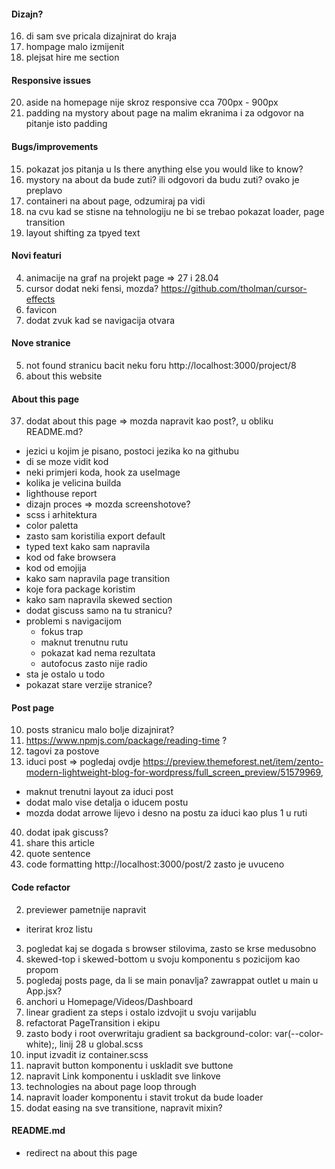 #### Dizajn?

16. di sam sve pricala dizajnirat do kraja
17. hompage malo izmijenit
18. plejsat hire me section

#### Responsive issues
20. aside na homepage nije skroz responsive cca 700px - 900px
21. padding na mystory about page na malim ekranima i za odgovor na pitanje isto padding

#### Bugs/improvements
15. pokazat jos pitanja u Is there anything else you would like to know?
16. mystory na about da bude zuti? ili odgovori da budu zuti? ovako je preplavo
17. containeri na about page, odzumiraj pa vidi
18. na cvu kad se stisne na tehnologiju ne bi se trebao pokazat loader, page transition
19. layout shifting za tpyed text

#### Novi featuri

4. animacije na graf na projekt page => 27 i 28.04
5. cursor dodat neki fensi, mozda? https://github.com/tholman/cursor-effects
6. favicon
7. dodat zvuk kad se navigacija otvara

#### Nove stranice

5. not found stranicu bacit neku foru http://localhost:3000/project/8
6. about this website

#### About this page

37. dodat about this page => mozda napravit kao post?, u obliku README.md?

- jezici u kojim je pisano, postoci jezika ko na githubu
- di se moze vidit kod
- neki primjeri koda, hook za useImage
- kolika je velicina builda
- lighthouse report
- dizajn proces => mozda screenshotove?
- scss i arhitektura
- color paletta
- zasto sam koristilia export default
- typed text kako sam napravila
- kod od fake browsera
- kod od emojija
- kako sam napravila page transition
- koje fora package koristim
- kako sam napravila skewed section
- dodat giscuss samo na tu stranicu?
- problemi s navigacijom
  - fokus trap
  - maknut trenutnu rutu
  - pokazat kad nema rezultata
  - autofocus zasto nije radio
- sta je ostalo u todo
- pokazat stare verzije stranice?

#### Post page

10. posts stranicu malo bolje dizajnirat?
11. https://www.npmjs.com/package/reading-time ?
12. tagovi za postove
13. iduci post => pogledaj ovdje https://preview.themeforest.net/item/zento-modern-lightweight-blog-for-wordpress/full_screen_preview/51579969,

- maknut trenutni layout za iduci post
- dodat malo vise detalja o iducem postu
- mozda dodat arrowe lijevo i desno na postu za iduci kao plus 1 u ruti

40. dodat ipak giscuss?
41. share this article
42. quote sentence
43. code formatting http://localhost:3000/post/2 zasto je uvuceno

#### Code refactor

2. previewer pametnije napravit

- iterirat kroz listu

3. pogledat kaj se dogada s browser stilovima, zasto se krse medusobno
4. skewed-top i skewed-bottom u svoju komponentu s pozicijom kao propom
5. pogledaj posts page, da li se main ponavlja? zawrappat outlet u main u App.jsx?
6. anchori u Homepage/Videos/Dashboard
7. linear gradient za steps i ostalo izdvojit u svoju varijablu
8. refactorat PageTransition i ekipu
9. zasto body i root overwritaju gradient sa background-color: var(--color-white);, linij 28 u global.scss
10. input izvadit iz container.scss
11. napravit button komponentu i uskladit sve buttone
12. napravit Link komponentu i uskladit sve linkove
13. technologies na about page loop through
14. napravit loader komponentu i stavit trokut da bude loader
15. dodat easing na sve transitione, napravit mixin?

#### README.md

- redirect na about this page
